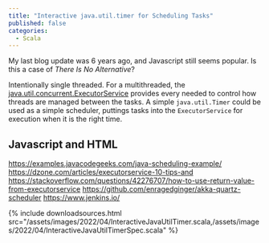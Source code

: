 ```yaml
---
title: "Interactive java.util.timer for Scheduling Tasks"
published: false
categories:
  - Scala
---
```

My last blog update was 6 years ago, and Javascript still seems popular. Is this a case of _There Is No Alternative_?

Intentionally single threaded.  For a multithreaded, the [java.util.concurrent.ExecutorService](https://docs.oracle.com/javase/8/docs/api/java/util/concurrent/ExecutorService.html) provides every needed to control how threads are managed between the tasks.  A simple `java.util.Timer` could be used as a simple scheduler, puttings tasks into the `ExecutorService` for execution when it is the right time.

## Javascript and HTML
https://examples.javacodegeeks.com/java-scheduling-example/
https://dzone.com/articles/executorservice-10-tips-and
https://stackoverflow.com/questions/42276707/how-to-use-return-value-from-executorservice
https://github.com/enragedginger/akka-quartz-scheduler
https://www.jenkins.io/

{%
  include downloadsources.html
  src="/assets/images/2022/04/InteractiveJavaUtilTimer.scala,/assets/images/2022/04/InteractiveJavaUtilTimerSpec.scala"
%}
